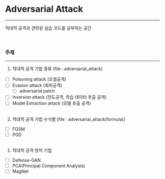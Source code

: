# Adversarial Attack

---

적대적 공격과 관련된 실습 코드를 공부하는 공간
<br><br><br>

### 주제

---

1. 적대적 공격 기법 종류 (file : adversarial_attack)

- [ ] Poisoning attack (오염공격)
- [ ] Evasion attack (회피공격)
  - [ ] adversarial patch
- [ ] Inversion attack (전도공격, 학습 데이터 추출 공격)
- [ ] Model Extraction attack (모델 추출 공격)
      <br><br>

2. 적대적 공격 기법 수식별 (file : adversarial_attack(formula))

- [ ] FGSM
- [ ] PGD
      <br><br>

1. 적대적 공격 방어 기법

- [ ] Defense-GAN
- [ ] PCA(Principal Component Analysis)
- [ ] MagNet

